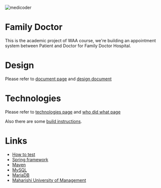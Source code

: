 ![medicoder](https://cloud.githubusercontent.com/assets/973414/9209741/bbb27df0-403d-11e5-9ab0-579a251dce77.png)

Family Doctor
==============
This is the academic project of WAA course, we're building an appointment system between Patient and Doctor for Family Doctor Hospital.

Design
=======

Please refer to [document page](docs/README.md) and [design document](docs/design_document.md)

Technologies
=============

Please refer to [technologies page](docs/technologies.md) and [who did what page](docs/who_did_what.md)

Also there are some [build instructions](docs/build_instruction.md).



Links
======
- [How to test](docs/maven.md)
- [Spring framework](//spring.io)
- [Maven](//maven.apache.org)
- [MySQL](//www.mysql.com)
- [MariaDB](//mariadb.org)
- [Maharishi University of Management](//www.mum.edu)
